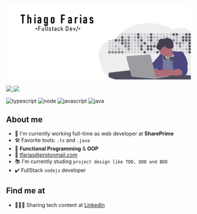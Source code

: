 ![BANNER](https://raw.githubusercontent.com/githiago-f/githiago-f/master/src/banner.png)

<div>
  <a href="https://github.com/githiago-f">
  <img height="180em" src="https://github-readme-stats.vercel.app/api?username=githiago-f&show_icons=true&theme=dracula&include_all_commits=true&count_private=true"/>
  <img height="180em" src="https://github-readme-stats.vercel.app/api/top-langs/?username=githiago-f&layout=compact&langs_count=16&theme=dracula"/>
  </a>
</div>

![typescript](https://img.shields.io/badge/typescript%20-blue.svg)
![node](https://img.shields.io/badge/node-green.svg)
![javascript](https://img.shields.io/badge/javascript%20-yellow.svg)
![java](https://img.shields.io/badge/java%20-orange.svg)

## About me
 - 💼 I'm currently working full-time as web developer at **SharePrime**
 - 🛠  Favorite tools: `.ts` and `.java`
 - 🖤 **Functional Programming** & **OOP**
 - 📧 tfarias@protonmail.com
 - 📚 I'm currently studing `project design like TDD, DDD and BDD`
 - ✔️ FullStack `nodejs` developer

## Find me at
 - 👨🏽‍💻 Sharing tech content at [LinkedIn](https://www.linkedin.com/in/githiago-f/)
